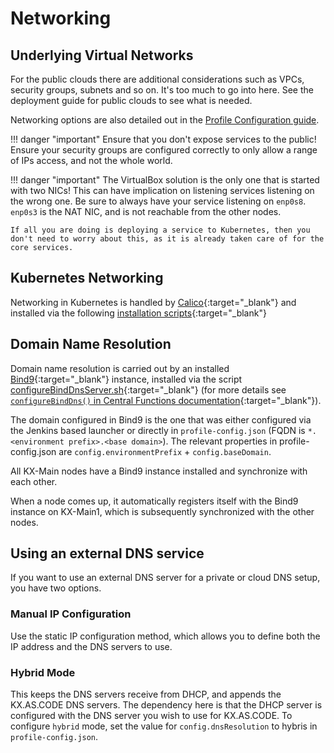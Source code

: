 # Networking

## Underlying Virtual Networks

For the public clouds there are additional considerations such as VPCs, security groups, subnets and so on. It's too much to go into here. See the deployment guide for public clouds[](../Deployment/Public-Clouds.md) to see what is needed.

Networking options are also detailed out in the [Profile Configuration guide](../Deployment/Configuration-Options.md).

!!! danger "important"
    Ensure that you don't expose services to the public! Ensure your security groups are configured correctly to only allow a range of IPs access, and not the whole world.

!!! danger "important"
    The VirtualBox solution is the only one that is started with two NICs! This can have implication on listening services listening on the wrong one. Be sure to always have your service listening on `enp0s8`. `enp0s3` is the NAT NIC, and is not reachable from the other nodes.

    If all you are doing is deploying a service to Kubernetes, then you don't need to worry about this, as it is already taken care of for the core services.  

## Kubernetes Networking

Networking in Kubernetes is handled by [Calico](https://www.tigera.io/project-calico/){:target="\_blank"} and installed via the following [installation scripts](https://github.com/Accenture/kx.as.code/tree/main/auto-setup/core/calico-network){:target="\_blank"}

## Domain Name Resolution

Domain name resolution is carried out by an installed [Bind9](https://www.isc.org/bind/){:target="\_blank"} instance, installed via the script [configureBindDnsServer.sh](https://github.com/Accenture/kx.as.code/blob/main/auto-setup/functions/configureBindDnsServer.sh){:target="\_blank"} (for more details see [`configureBindDns()` in Central Functions documentation](../Development/Central-Functions.md#configurebinddns){:target="\_blank"}).

The domain configured in Bind9 is the one that was either configured via the Jenkins based launcher or directly in `profile-config.json` (FQDN is `*.<environment prefix>.<base domain>`).
The relevant properties in profile-config.json are `config.environmentPrefix` + `config.baseDomain`.

All KX-Main nodes have a Bind9 instance installed and synchronize with each other.

When a node comes up, it automatically registers itself with the Bind9 instance on KX-Main1, which is subsequently synchronized with the other nodes.

## Using an external DNS service

If you want to use an external DNS server for a private or cloud DNS setup, you have two options.

### Manual IP Configuration

Use the static IP configuration method, which allows you to define both the IP address and the DNS servers to use.

### Hybrid Mode

This keeps the DNS servers receive from DHCP, and appends the KX.AS.CODE DNS servers. The dependency here is that the DHCP server is configured with the DNS server you wish to use for KX.AS.CODE.
To configure `hybrid` mode, set the value for `config.dnsResolution` to hybris in `profile-config.json`.

